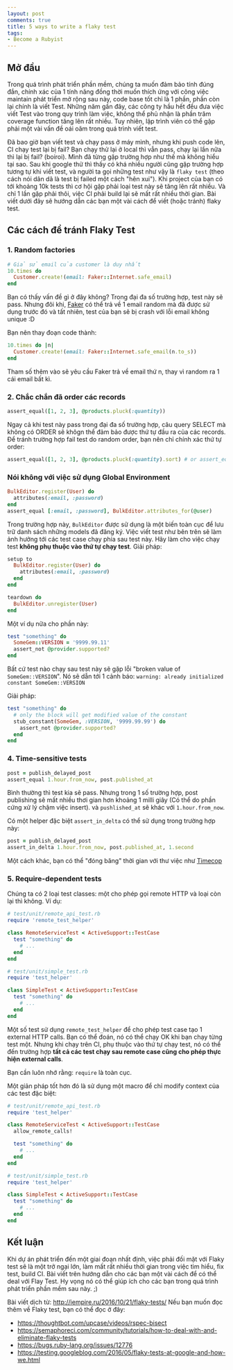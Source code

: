 ```yaml
---
layout: post
comments: true
title: 5 ways to write a flaky test
tags:
- Become a Rubyist
---
```


## Mở đầu
Trong quá trình phát triển phần mềm, chúng ta muốn đảm bảo tính đúng đắn, chính xác của 1 tính năng đồng thời muốn thích ứng với công việc maintain phát triển mở rộng sau này, code base tốt chỉ là 1 phần, phần còn lại chính là viết Test. Những năm gần đây, các công ty hầu hết đều đưa việc viết Test vào trong quy trình làm việc, không thể phủ nhận là phần trăm coverage function tăng lên rất nhiều. Tuy nhiên, lập trình viên có thể gặp phải một vài vấn đề oái oăm trong quá trình viết test.

Đã bao giờ bạn viết test và chạy pass ở máy mình, nhưng khi push code lên, CI chạy test lại bị fail? Bạn chạy thử lại ở local thì vẫn pass, chạy lại lần nữa thì lại bị fail? (boiroi). Mình đã từng gặp trường hợp như thế mà không hiểu tại sao. Sau khi google thử thì thấy có khá nhiều người cũng gặp trường hợp tương tự khi viết test, và người ta gọi những  test như vậy là `flaky test` (theo cách nói dân dã là test bị failed một cách "hên xui"). Khi project của bạn có tới khoảng 10k tests thì cơ hội gặp phải loại test này sẽ tăng lên rất nhiều. Và chỉ 1 lần gặp phải thôi, việc CI phải build lại sẽ mất rất nhiều thời gian. Bài viết dưới đây sẽ hướng dẫn các bạn một vài cách để viết (hoặc tránh) flaky test.

## Các cách để tránh Flaky Test
### 1. Random factories

```Ruby
# Giả sử email của customer là duy nhất
10.times do
  Customer.create!(email: Faker::Internet.safe_email)
end
```
Bạn có thấy vấn đề gì ở đây không? Trong đại đa số trường hợp, test này sẽ pass. Nhưng đôi khi, [Faker](https://github.com/stympy/faker) có thể trả về 1 email random mà đã được sử dụng trước đó và tất nhiên, test của bạn sẽ bị crash với lỗi email không unique :D

Bạn nên thay đoạn code thành:
```Ruby
10.times do |n|
  Customer.create!(email: Faker::Internet.safe_email(n.to_s))
end
```
Tham số thêm vào sẽ yêu cầu Faker trả về email thứ n, thay vì random ra 1 cái email bất kì.

### 2. Chắc chắn đã order các records
```Ruby
assert_equal([1, 2, 3], @products.pluck(:quantity))
```
Ngay cả khi test này pass trong đại đa số trường hợp, câu query SELECT mà không có ORDER sẽ khôgn thể đảm bảo được thứ tự đầu ra của các records. Để tránh trường hợp fail test do random order, bạn nên chỉ chính xác thứ tự order:

```Ruby
assert_equal([1, 2, 3], @products.pluck(:quantity).sort) # or assert_equal([1, 2, 3], @products.order(:quantity).pluck(:quantity))
```

### Nói không với việc sử dụng Global Environment
``` Ruby
BulkEditor.register(User) do
  attributes(:email, :password)
end
assert_equal [:email, :password], BulkEditor.attributes_for(@user)
```
Trong trường hợp này, `BulkEditor` được sử dụng là một biến toàn cục để lưu trữ danh sách những models đã đăng ký. Việc viết test như bên trên sẽ làm ảnh hưởng tới các test case chạy phía sau test này. Hãy làm cho việc chạy test **không phụ thuộc vào thứ tự chạy test**.
Giải pháp:
```Ruby
setup to
  BulkEditor.register(User) do
    attributes(:email, :password)
  end
end

teardown do
  BulkEditor.unregister(User)
end
```

Một ví dụ nữa cho phần này:
```Ruby
test "something" do
  SomeGem::VERSION = '9999.99.11'
  assert_not @provider.supported?
end
```
Bất cứ test nào chạy sau test này sẽ gặp lỗi "broken value of `SomeGem::VERSION`". Nó sẽ dẫn tới 1 cảnh báo: `warning: already initialized constant SomeGem::VERSION`

Giải pháp:
```Ruby
test "something" do
  # only the block will get modified value of the constant
  stub_constant(SomeGem, :VERSION, '9999.99.99') do
    assert_not @provider.supported?
  end
end
```

### 4. Time-sensitive tests
```Ruby
post = publish_delayed_post
assert_equal 1.hour.from_now, post.published_at
```
Bình thường thì test kia sẽ pass. Nhưng trong 1 số trường hợp, post publishing sẽ mất nhiều thơi gian hơn khoảng 1 milli giây (Có thể do phần cứng xử lý chậm việc insert). và `pushlished_at` sẽ khác với `1.hour.from_now`.

Có một helper đặc biệt `assert_in_delta` có thể sử dụng trong trường hợp này:
```Ruby
post = publish_delayed_post
assert_in_delta 1.hour.from_now, post.published_at, 1.second
```

Một cách khác, bạn có thể "đóng băng" thời gian với thư việc như [Timecop](https://github.com/travisjeffery/timecop)

### 5. Require-dependent tests

Chúng ta có 2 loại test classes: một cho phép gọi remote HTTP và loại còn lại thì không. Ví dụ:
```Ruby
# test/unit/remote_api_test.rb
require 'remote_test_helper'

class RemoteServiceTest < ActiveSupport::TestCase
  test "something" do
    # ...
  end
end

# test/unit/simple_test.rb
require 'test_helper'

class SimpleTest < ActiveSupport::TestCase
  test "something" do
    # ...
  end
end
```

Một số test sử dụng `remote_test_helper` để cho phép test case tạo 1 external HTTP calls. Bạn có thể đoán, nó có thể chạy OK khi bạn chạy từng test một. Nhưng khi chạy trên CI, phụ thuộc vào thứ tự chạy test, nó có thể đến trường hợp **tất cả các test chạy sau remote case cũng cho phép thực hiện external calls**.

Bạn cần luôn nhớ rằng: `require` là toàn cục.

Một giản pháp tốt hơn đó là sử dụng một macro để chỉ modify context của các test đặc biệt:

```Ruby
# test/unit/remote_api_test.rb
require 'test_helper'

class RemoteServiceTest < ActiveSupport::TestCase
  allow_remote_calls!

  test "something" do
    # ...
  end
end

# test/unit/simple_test.rb
require 'test_helper'

class SimpleTest < ActiveSupport::TestCase
  test "something" do
    # ...
  end
end
```
## Kết luận
Khi dự án phát triển đến một giai đoạn nhất định, việc phải đối mặt với Flaky test sẽ là một trở ngại lớn, làm mất rất nhiều thời gian trong việc tìm hiểu, fix test, build CI. Bài viết trên hướng dẫn cho các bạn một vài cách để có thể deal với Flay Test. Hy vọng nó có thể giúp ích cho các bạn trong quá trình phát triển phần mềm sau này. ;)

Bài viết dịch từ: http://iempire.ru/2016/10/21/flaky-tests/
Nếu bạn muốn đọc thêm về Flaky test, bạn có thể đọc ở đây:
* https://thoughtbot.com/upcase/videos/rspec-bisect
* https://semaphoreci.com/community/tutorials/how-to-deal-with-and-eliminate-flaky-tests
* https://bugs.ruby-lang.org/issues/12776
* https://testing.googleblog.com/2016/05/flaky-tests-at-google-and-how-we.html


